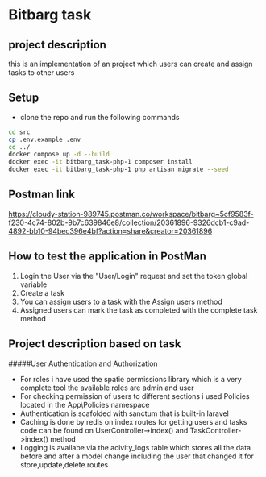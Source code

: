 # Bitbarg task

## project description
this is an implementation of an project which users can create and assign tasks
to other users

## Setup
- clone the repo and run the following commands
```sh
cd src
cp .env.example .env
cd ../
docker compose up -d --build
docker exec -it bitbarg_task-php-1 composer install
docker exec -it bitbarg_task-php-1 php artisan migrate --seed
```
## Postman link
https://cloudy-station-989745.postman.co/workspace/bitbarg~5cf9583f-f230-4c74-802b-9b7c639846e8/collection/20361896-9326dcb1-c9ad-4892-bb10-94bec396e4bf?action=share&creator=20361896
## How to test the application in PostMan
1. Login the User via the "User/Login" request and set the token global variable
2. Create a task
3. You can assign users to a task with the Assign users method
4. Assigned users can mark the task as completed with the complete task method
## Project description based on task
#####User Authentication and Authorization
- For roles i have used the spatie permissions library which is a very complete tool
 the available roles are admin and user
- For checking permission of users to different sections i used Policies located in the 
 App\Policies namespace
- Authentication is scafolded with sanctum that is built-in laravel
- Caching is done by redis on index routes for getting users and tasks code can be found on UserController->index() and TaskController->index() method
- Logging is availabe via the acivity_logs table which stores all the data before and after a model change including the user that changed it for store,update,delete routes



